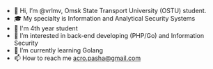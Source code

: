 - 👋 Hi, I’m @vrlmv, Omsk State Transport University (OSTU) student. 
- 🎓 My specialty is Information and Analytical Security Systems
- 🏢 I'm 4th year student
- 👀 I’m interested in back-end developing (PHP/Go) and Information Security 
- 🌱 I’m currently learning Golang
- 📫 How to reach me acro.pasha@gmail.com

